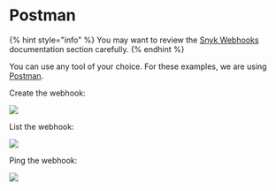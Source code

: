# Postman

{% hint style="info" %}
You may want to review the [Snyk Webhooks](https://github.com/snyk/user-docs/tree/19b85169c61b948c00e9ef988db629298ce60983/integration-guide/integration-guide/ide-plugin/snyk-webhooks/README.md) documentation section carefully.
{% endhint %}

You can use any tool of your choice. For these examples, we are using [Postman](https://www.postman.com/).

Create the webhook:

![](https://github.com/snyk/user-docs/tree/695c746d1b207ffdf923b84e4590d31b29e2cc73/docs/.gitbook/assets/postman-create-webhook.png)

List the webhook:

![](https://github.com/snyk/user-docs/tree/695c746d1b207ffdf923b84e4590d31b29e2cc73/docs/.gitbook/assets/postman-list-webhook.png)

Ping the webhook:

![](https://github.com/snyk/user-docs/tree/695c746d1b207ffdf923b84e4590d31b29e2cc73/docs/.gitbook/assets/postman-ping-webhook.png)

